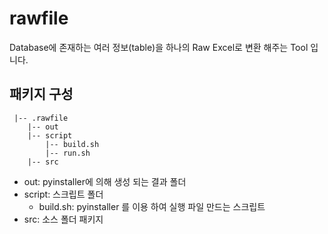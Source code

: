 # rawfile

Database에 존재하는 여러 정보(table)을 하나의 Raw Excel로 변환 해주는 Tool 입니다.

## 패키지 구성

```
 |-- .rawfile
    |-- out
    |-- script
        |-- build.sh
        |-- run.sh
    |-- src
```


- out: pyinstaller에 의해 생성 되는 결과 폴더 
- script: 스크립트 폴더
  - build.sh: pyinstaller 를 이용 하여 실행 파일 만드는 스크립트
- src: 소스 폴더 패키지